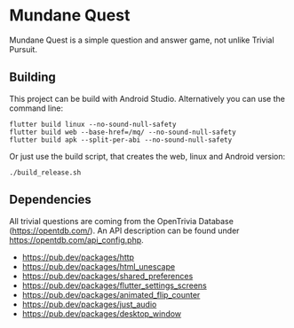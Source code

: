 # Mundane Quest

Mundane Quest is a simple question and answer game, not unlike Trivial Pursuit.

## Building

This project can be build with Android Studio. Alternatively you can use the
command line:

    flutter build linux --no-sound-null-safety
    flutter build web --base-href=/mq/ --no-sound-null-safety
    flutter build apk --split-per-abi --no-sound-null-safety

Or just use the build script, that creates the web, linux and Android version:

    ./build_release.sh

## Dependencies

All trivial questions are coming from the OpenTrivia Database
(https://opentdb.com/). An API description can be found under
https://opentdb.com/api_config.php.

* https://pub.dev/packages/http
* https://pub.dev/packages/html_unescape
* https://pub.dev/packages/shared_preferences
* https://pub.dev/packages/flutter_settings_screens
* https://pub.dev/packages/animated_flip_counter
* https://pub.dev/packages/just_audio
* https://pub.dev/packages/desktop_window
